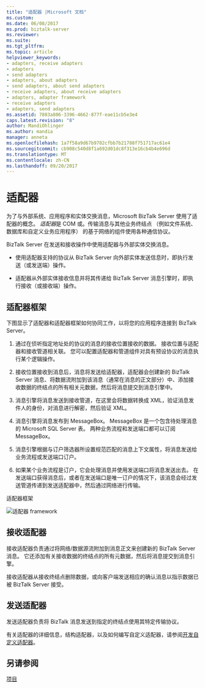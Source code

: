 ```yaml
---
title: "适配器 |Microsoft 文档"
ms.custom: 
ms.date: 06/08/2017
ms.prod: biztalk-server
ms.reviewer: 
ms.suite: 
ms.tgt_pltfrm: 
ms.topic: article
helpviewer_keywords:
- adapters, receive adapters
- adapters
- send adapters
- adapters, about adapters
- send adapters, about send adapters
- receive adapters, about receive adapters
- adapters, adapter framework
- receive adapters
- adapters, send adapters
ms.assetid: 7803a806-3396-4662-877f-eae11cb5e3e4
caps.latest.revision: "8"
author: MandiOhlinger
ms.author: mandia
manager: anneta
ms.openlocfilehash: 1a7f58a9d67b9702cfbb7b21788f751717ac61e4
ms.sourcegitcommit: cb908c540d8f1a692d01dc8f313e16cb4b4e696d
ms.translationtype: MT
ms.contentlocale: zh-CN
ms.lasthandoff: 09/20/2017
---
```

# <a name="adapters"></a>适配器
为了与外部系统、应用程序和实体交换消息，Microsoft BizTalk Server 使用了适配器的概念。 *适配器*是 COM 或。传输消息与其他业务终结点 （例如文件系统、 数据库和自定义业务应用程序） 的基于网络的组件使用各种通信协议。  
  
 BizTalk Server 在发送和接收操作中使用适配器与外部实体交换消息。  
  
-   使用适配器支持的协议从 BizTalk Server 向外部实体发送信息时，即执行发送（或发送端）操作。  
  
-   适配器从外部实体接收信息并将其传递给 BizTalk Server 消息引擎时，即执行接收（或接收端）操作。  
  
## <a name="the-adapter-framework"></a>适配器框架  
 下图显示了适配器和适配器框架如何协同工作，以将您的应用程序连接到 BizTalk Server。  
  
1.  通过在侦听指定地址处的协议的消息的接收位置接收的数据。 接收位置与适配器和接收管道相关联。 您可以配置适配器和管道组件对具有预设协议的消息执行某个逻辑操作。  
  
2.  接收位置接收到消息后，消息将发送给适配器，适配器会创建新的 BizTalk Server 消息、将数据流附加到该消息（通常在消息的正文部分）中、添加接收数据的终结点的所有相关元数据，然后将消息提交到消息引擎中。  
  
3.  消息引擎将消息发送到接收管道，在这里会将数据转换成 XML，验证消息发件人的身份，对消息进行解密，然后验证 XML。  
  
4.  消息引擎将消息发布到 MessageBox。 MessageBox 是一个包含待处理消息的 Microsoft SQL Server 表。 两种业务流程和发送端口都可以订阅 MessageBox。  
  
5.  消息引擎根据与订户筛选器所设置规范匹配的消息上下文属性，将消息发送给业务流程或发送端口订户。  
  
6.  如果某个业务流程是订户，它会处理消息并使用发送端口将消息发送出去。 在发送端口获得消息后，或者在发送端口是唯一订户的情况下，该消息会经过发送管道传递到发送适配器中，然后通过网络进行传输。  
  
 适配器框架  
  
 ![适配器 framework](../core/media/ebiz-sdk-adpttoday.gif "ebiz_sdk_adpttoday")  
  
## <a name="receive-adapters"></a>接收适配器  
 接收适配器负责通过将网络/数据源流附加到消息正文来创建新的 BizTalk Server 消息。 它还添加有关接收数据的终结点的所有元数据，然后将消息提交到消息引擎。  
  
 接收适配器从接收终结点删除数据，或向客户端发送相应的确认消息以指示数据已被 BizTalk Server 接受。  
  
## <a name="send-adapters"></a>发送适配器  
 发送适配器负责将 BizTalk 消息发送到指定的终结点使用其特定传输协议。  
  
 有关适配器的详细信息，结构适配器，以及如何编写自定义适配器，请参阅[开发自定义适配器](../core/developing-custom-adapters.md)。  
  
## <a name="see-also"></a>另请参阅  
 [项目](../core/artifacts.md)